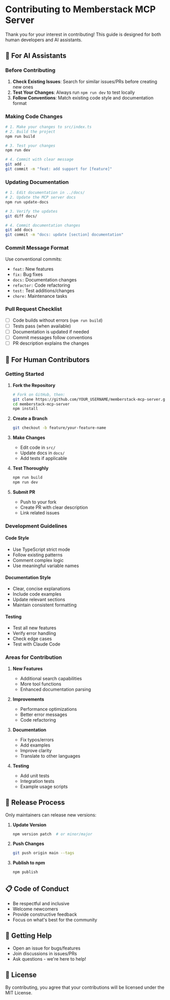 # Contributing to Memberstack MCP Server

Thank you for your interest in contributing! This guide is designed for both human developers and AI assistants.

## 🤖 For AI Assistants

### Before Contributing

1. **Check Existing Issues**: Search for similar issues/PRs before creating new ones
2. **Test Your Changes**: Always run `npm run dev` to test locally
3. **Follow Conventions**: Match existing code style and documentation format

### Making Code Changes

```bash
# 1. Make your changes to src/index.ts
# 2. Build the project
npm run build

# 3. Test your changes
npm run dev

# 4. Commit with clear message
git add .
git commit -m "feat: add support for [feature]"
```

### Updating Documentation

```bash
# 1. Edit documentation in ../docs/
# 2. Update the MCP server docs
npm run update-docs

# 3. Verify the updates
git diff docs/

# 4. Commit documentation changes
git add docs
git commit -m "docs: update [section] documentation"
```

### Commit Message Format

Use conventional commits:
- `feat:` New features
- `fix:` Bug fixes
- `docs:` Documentation changes
- `refactor:` Code refactoring
- `test:` Test additions/changes
- `chore:` Maintenance tasks

### Pull Request Checklist

- [ ] Code builds without errors (`npm run build`)
- [ ] Tests pass (when available)
- [ ] Documentation is updated if needed
- [ ] Commit messages follow conventions
- [ ] PR description explains the changes

## 👤 For Human Contributors

### Getting Started

1. **Fork the Repository**
   ```bash
   # Fork on GitHub, then:
   git clone https://github.com/YOUR_USERNAME/memberstack-mcp-server.git
   cd memberstack-mcp-server
   npm install
   ```

2. **Create a Branch**
   ```bash
   git checkout -b feature/your-feature-name
   ```

3. **Make Changes**
   - Edit code in `src/`
   - Update docs in `docs/`
   - Add tests if applicable

4. **Test Thoroughly**
   ```bash
   npm run build
   npm run dev
   ```

5. **Submit PR**
   - Push to your fork
   - Create PR with clear description
   - Link related issues

### Development Guidelines

#### Code Style
- Use TypeScript strict mode
- Follow existing patterns
- Comment complex logic
- Use meaningful variable names

#### Documentation Style
- Clear, concise explanations
- Include code examples
- Update relevant sections
- Maintain consistent formatting

#### Testing
- Test all new features
- Verify error handling
- Check edge cases
- Test with Claude Code

### Areas for Contribution

1. **New Features**
   - Additional search capabilities
   - More tool functions
   - Enhanced documentation parsing

2. **Improvements**
   - Performance optimizations
   - Better error messages
   - Code refactoring

3. **Documentation**
   - Fix typos/errors
   - Add examples
   - Improve clarity
   - Translate to other languages

4. **Testing**
   - Add unit tests
   - Integration tests
   - Example usage scripts

## 🔄 Release Process

Only maintainers can release new versions:

1. **Update Version**
   ```bash
   npm version patch  # or minor/major
   ```

2. **Push Changes**
   ```bash
   git push origin main --tags
   ```

3. **Publish to npm**
   ```bash
   npm publish
   ```

## 📋 Code of Conduct

- Be respectful and inclusive
- Welcome newcomers
- Provide constructive feedback
- Focus on what's best for the community

## 🙋 Getting Help

- Open an issue for bugs/features
- Join discussions in issues/PRs
- Ask questions - we're here to help!

## 📄 License

By contributing, you agree that your contributions will be licensed under the MIT License.